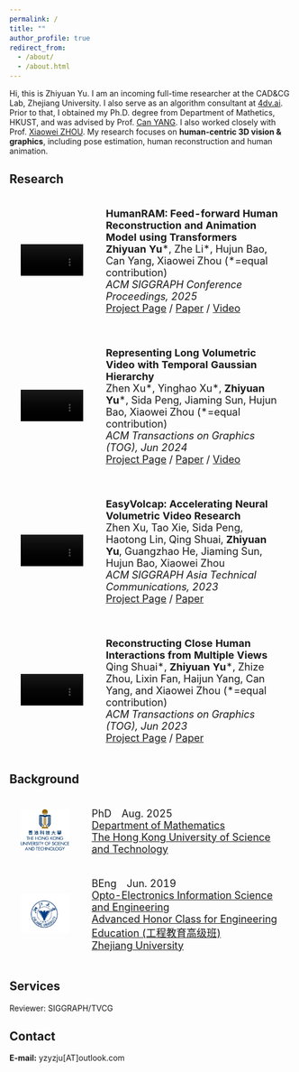 ```yaml
---
permalink: /
title: ""
author_profile: true
redirect_from: 
  - /about/
  - /about.html
---
```


Hi, this is Zhiyuan Yu.
I am an incoming full-time researcher at the CAD&CG Lab, Zhejiang University. I also serve as an algorithm consultant at [4dv.ai](https://www.4dv.ai).
Prior to that, I obtained my Ph.D. degree from Department of Mathetics, HKUST, and was advised by Prof. [Can YANG](https://sites.google.com/site/eeyangc/).
I also worked closely with Prof. [Xiaowei ZHOU](https://xzhou.me). 
My research focuses on **human-centric 3D vision & graphics**, including pose estimation, human reconstruction and human animation.

## Research

<div>
<table style="width:100%;border:none;border-spacing:0px;border-collapse:separate;margin-right:auto;margin-left:auto;font-size: large">
<tr>
<td style="padding:20px;width:30%;vertical-align:middle;border:none" align="center">
<video width="100%" playsinline="" autoplay="autoplay" loop="loop" preload="" muted="">
  <source src="../images/humanram.mp4" type="video/mp4">
</video>
</td>
<td style="padding:20px;width:70%;vertical-align:middle;border: none" align="left">
<b>HumanRAM: Feed-forward Human Reconstruction and Animation Model using Transformers</b><br>
<b>Zhiyuan Yu</b>*, Zhe Li*, Hujun Bao, Can Yang, Xiaowei Zhou (*=equal contribution)<br>
<i>ACM SIGGRAPH Conference Proceedings, 2025</i><br>
<a href="https://zju3dv.github.io/humanram/"><i class="fas fa-fw fa-globe"></i>Project Page</a> /
<a href="https://arxiv.org/pdf/2506.03118"><i class="fas fa-fw fa-file-pdf"></i>Paper</a> /
<a href="https://youtu.be/aNIqDUA53wM"><i class="fas fa-fw fa-video"></i>Video</a>
</td>
</tr>
</table>
</div>

<div>
<table style="width:100%;border:none;border-spacing:0px;border-collapse:separate;margin-right:auto;margin-left:auto;font-size: large">
<tr>
<td style="padding:20px;width:30%;vertical-align:middle;border:none" align="center">
<video width="100%" playsinline="" autoplay="autoplay" loop="loop" preload="" muted="">
  <source src="../images/lvv.mp4" type="video/mp4">
</video>
</td>
<td style="padding:20px;width:70%;vertical-align:middle;border: none" align="left">
<b>Representing Long Volumetric Video with Temporal Gaussian Hierarchy</b><br>
Zhen Xu*, Yinghao Xu*, <b>Zhiyuan Yu</b>*, Sida Peng, Jiaming Sun, Hujun Bao, Xiaowei Zhou (*=equal contribution)<br>
<i>ACM Transactions on Graphics (TOG), Jun 2024</i><br>
<a href="https://zju3dv.github.io/longvolcap/"><i class="fas fa-fw fa-globe"></i>Project Page</a> /
<a href="https://arxiv.org/abs/2412.09608"><i class="fas fa-fw fa-file-pdf"></i>Paper</a> /
<a href="https://youtu.be/y7e0YRNNmXw"><i class="fas fa-fw fa-video"></i>Video</a>
</td>
</tr>
</table>
</div>

<div>
<table style="width:100%;border:none;border-spacing:0px;border-collapse:separate;margin-right:auto;margin-left:auto;font-size: large">
<tr>
<td style="padding:20px;width:30%;vertical-align:middle;border:none" align="center">
<video width="100%" playsinline="" autoplay="autoplay" loop="loop" preload="" muted="">
  <source src="../images/easyvolcap.mp4" type="video/mp4">
</video>
</td>
<td style="padding:20px;width:70%;vertical-align:middle;border: none" align="left">
<b>EasyVolcap: Accelerating Neural Volumetric Video Research</b><br>
Zhen Xu, Tao Xie, Sida Peng, Haotong Lin, Qing Shuai, <b>Zhiyuan Yu</b>, Guangzhao He, Jiaming Sun, Hujun Bao, Xiaowei Zhou<br>
<i>ACM SIGGRAPH Asia Technical Communications, 2023</i><br>
<a href="https://github.com/zju3dv/EasyVolcap"><i class="fas fa-fw fa-globe"></i>Project Page</a> /
<a href="https://arxiv.org/abs/2312.06575"><i class="fas fa-fw fa-file-pdf"></i>Paper</a>
</td>
</tr>
</table>
</div>

<div>
<table style="width:100%;border:none;border-spacing:0px;border-collapse:separate;margin-right:auto;margin-left:auto;font-size: large">
<tr>
<td style="padding:20px;width:30%;vertical-align:middle;border:none" align="center">
<video width="100%" playsinline="" autoplay="autoplay" loop="loop" preload="" muted="">
  <source src="../images/closemocap.mp4" type="video/mp4">
</video>
</td>
<td style="padding:20px;width:70%;vertical-align:middle;border: none" align="left">
<b>Reconstructing Close Human Interactions from Multiple Views</b><br>
Qing Shuai*, <b>Zhiyuan Yu</b>*, Zhize Zhou, Lixin Fan, Haijun Yang, Can Yang, and Xiaowei Zhou (*=equal contribution)<br>
<i>ACM Transactions on Graphics (TOG), Jun 2023</i><br>
<a href="https://github.com/zju3dv/CloseMoCap"><i class="fas fa-fw fa-globe"></i>Project Page</a> /
<a href="https://arxiv.org/abs/2401.16173"><i class="fas fa-fw fa-file-pdf"></i>Paper</a>
</td>
</tr>
</table>
</div>

## Background

<div>
<table style="width:100%;border:none;border-spacing:0px;border-collapse:separate;margin-right:auto;margin-left:auto;font-size: large">
<tr>
<td style="padding:20px;width:25%;vertical-align:middle;border:none" align="center">
<img width="160" src="../images/hkust.png"/> 
</td>
<td style="padding:20px;width:75%;vertical-align:middle;border: none" align="left">
PhD&emsp;Aug. 2025<br>
<a href="https://www.math.hkust.edu.hk/">Department of Mathematics</a><br>
<a href="https://hkust.edu.hk/">The Hong Kong University of Science and Technology</a><br>
</td>
</tr>

<tr>
<td style="padding:20px;width:25%;vertical-align:middle;border:none" align="center">
<img width="160" src="../images/zju.png"/> 
</td>
<td style="padding:20px;width:75%;vertical-align:middle;border: none" align="left">
BEng&emsp;Jun. 2019<br>
<a href="http://opt.zju.edu.cn/">Opto-Electronics Information Science and Engineering
</a><br>
<a href="http://ckc.zju.edu.cn/34924/list.htm">Advanced Honor Class for Engineering Education (工程教育高级班)
</a><br>
<a href="https://www.zju.edu.cn/">Zhejiang University</a><br>
</td>
</tr>
</table>    
</div>

## Services
Reviewer: SIGGRAPH/TVCG

## Contact
<b>E-mail:</b> yzyzju[AT]outlook.com
